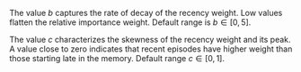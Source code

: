 The value $b$ captures the rate of decay of the recency weight. Low values flatten the relative importance weight. Default range is $b \in [0,5]$.

The value $c$ characterizes the skewness of the recency weight and its peak. A value close to zero indicates that recent episodes have higher weight than those starting late in the memory. Default range $c \in [0,1]$.
     
     